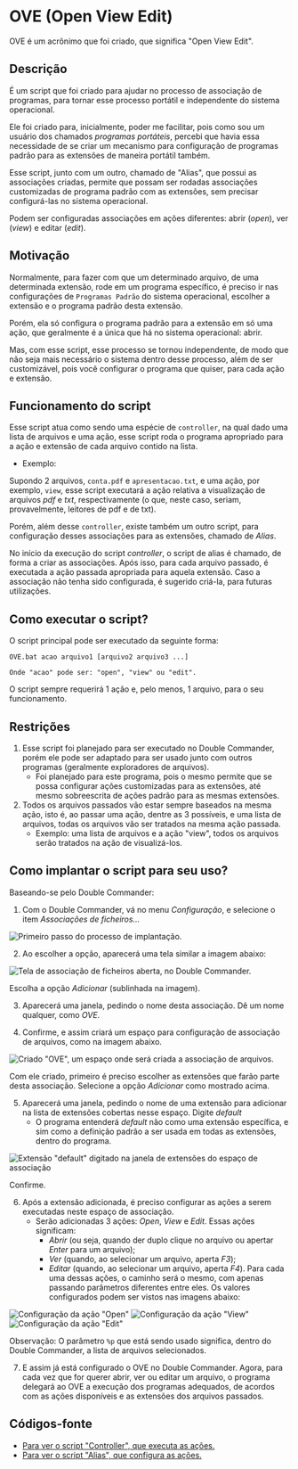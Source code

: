# OVE (Open View Edit)

OVE é um acrônimo que foi criado, que significa "Open View Edit".

## Descrição

É um script que foi criado para ajudar no processo de associação de programas, para tornar esse processo portátil e independente do sistema operacional.

Ele foi criado para, inicialmente, poder me facilitar, pois como sou um usuário dos chamados *programas portáteis*, percebi que havia essa necessidade de se criar um mecanismo para configuração de programas padrão para as extensões de maneira portátil também.

Esse script, junto com um outro, chamado de "Alias", que possui as associações criadas, permite que possam ser rodadas associações customizadas de programa padrão com as extensões, sem precisar configurá-las no sistema operacional.

Podem ser configuradas associações em ações diferentes: abrir (*open*), ver (*view*) e editar (*edit*).

## Motivação

Normalmente, para fazer com que um determinado arquivo, de uma determinada extensão, rode em um programa específico, é preciso ir nas configurações de `Programas Padrão` do sistema operacional, escolher a extensão e o programa padrão desta extensão.

Porém, ela só configura o programa padrão para a extensão em só uma ação, que geralmente é a única que há no sistema operacional: abrir.

Mas, com esse script, esse processo se tornou independente, de modo que não seja mais necessário o sistema dentro desse processo, além de ser customizável, pois você configurar o programa que quiser, para cada ação e extensão.

## Funcionamento do script

Esse script atua como sendo uma espécie de `controller`, na qual dado uma lista de arquivos e uma ação, esse script roda o programa apropriado para a ação e extensão de cada arquivo contido na lista.

- Exemplo:

Supondo 2 arquivos, `conta.pdf` e `apresentacao.txt`, e uma ação, por exemplo, `view`, esse script executará a ação relativa a visualização de arquivos *pdf* e *txt*, respectivamente (o que, neste caso, seriam, provavelmente, leitores de pdf e de txt).

Porém, além desse `controller`, existe também um outro script, para configuração desses associações para as extensões, chamado de *Alias*.

No início da execução do script *controller*, o script de alias é chamado, de forma a criar as associações. Após isso, para cada arquivo passado, é executada a ação passada apropriada para aquela extensão. Caso a associação não tenha sido configurada, é sugerido criá-la, para futuras utilizações.

## Como executar o script?

O script principal pode ser executado da seguinte forma:

```batch
OVE.bat acao arquivo1 [arquivo2 arquivo3 ...]

Onde "acao" pode ser: "open", "view" ou "edit".
```

O script sempre requerirá 1 ação e, pelo menos, 1 arquivo, para o seu funcionamento.

## Restrições

1. Esse script foi planejado para ser executado no Double Commander, porém ele pode ser adaptado para ser usado junto com outros programas (geralmente exploradores de arquivos).
    - Foi planejado para este programa, pois o mesmo permite que se possa configurar ações customizadas para as extensões, até mesmo sobreescrita de ações padrão para as mesmas extensões.
2. Todos os arquivos passados vão estar sempre baseados na mesma ação, isto é, ao passar uma ação, dentre as 3 possíveis, e uma lista de arquivos, todas os arquivos vão ser tratados na mesma ação passada.
    - Exemplo: uma lista de arquivos e a ação "view", todos os arquivos serão tratados na ação de visualizá-los.

## Como implantar o script para seu uso?

Baseando-se pelo Double Commander:

1. Com o Double Commander, vá no menu *Configuração*, e selecione o item *Associações de ficheiros...*

![Primeiro passo do processo de implantação.](/images/passo1-ove.PNG)

2. Ao escolher a opção, aparecerá uma tela similar a imagem abaixo:

![Tela de associação de ficheiros aberta, no Double Commander.](/images/passo2-ove.PNG)

Escolha a opção *Adicionar* (sublinhada na imagem).

3. Aparecerá uma janela, pedindo o nome desta associação. Dê um nome qualquer, como *OVE*.

4. Confirme, e assim criará um espaço para configuração de associação de arquivos, como na imagem abaixo.

![Criado "OVE", um espaço onde será criada a associação de arquivos.](/images/passo4-ove.png)

Com ele criado, primeiro é preciso escolher as extensões que farão parte desta associação. Selecione a opção *Adicionar* como mostrado acima.

5. Aparecerá uma janela, pedindo o nome de uma extensão para adicionar na lista de extensões cobertas nesse espaço. Digite *default*
    - O programa entenderá *default* não como uma extensão específica, e sim como a definição padrão a ser usada em todas as extensões, dentro do programa.
  
![Extensão "default" digitado na janela de extensões do espaço de associação](/images/passo5-ove.png)

Confirme.

6. Após a extensão adicionada, é preciso configurar as ações a serem executadas neste espaço de associação.
    - Serão adicionadas 3 ações: *Open*, *View* e *Edit*. Essas ações significam:
        - *Abrir* (ou seja, quando der duplo clique no arquivo ou apertar *Enter* para um arquivo);
        - *Ver* (quando, ao selecionar um arquivo, aperta *F3*);
        - *Editar* (quando, ao selecionar um arquivo, aperta *F4*).
Para cada uma dessas ações, o caminho será o mesmo, com apenas passando parâmetros diferentes entre eles. Os valores configurados podem ser vistos nas imagens abaixo:

![Configuração da ação "Open"](/images/passo6-1-ove.png)
![Configuração da ação "View"](/images/passo6-2-ove.png)
![Configuração da ação "Edit"](/images/passo6-3-ove.png)

Observação: O parâmetro `%p` que está sendo usado significa, dentro do Double Commander, a lista de arquivos selecionados.

7. E assim já está configurado o OVE no Double Commander. Agora, para cada vez que for querer abrir, ver ou editar um arquivo, o programa delegará ao OVE a execução dos programas adequados, de acordos com as ações disponíveis e as extensões dos arquivos passados.

## Códigos-fonte

- [Para ver o script "Controller", que executa as ações.](/Batch%20Script/OVE.bat)
- [Para ver o script "Alias", que configura as ações.](/Batch%20Script/OVE%20-%20Alias.bat)
